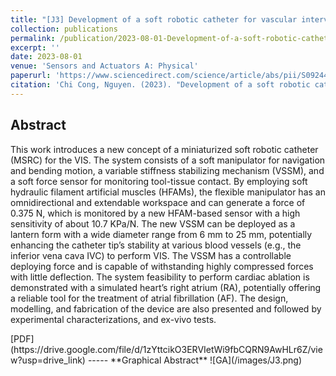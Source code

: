 ```yaml
---
title: "[J3] Development of a soft robotic catheter for vascular intervention surgery (VIS)"
collection: publications
permalink: /publication/2023-08-01-Development-of-a-soft-robotic-catheter-for-vascular-intervention-surgery
excerpt: ''
date: 2023-08-01
venue: 'Sensors and Actuators A: Physical'
paperurl: 'https://www.sciencedirect.com/science/article/abs/pii/S0924424723002297'
citation: 'Chi Cong, Nguyen. (2023). "Development of a soft robotic catheter for vascular intervention surgery" <i>Sensors and Actuators A: Physical</i>. Vol357(114380).'
---
```

**Abstract**
-----
<div class="excerpt-content">
  <p>
This work introduces a new concept of a miniaturized soft robotic catheter (MSRC) for the VIS. The system consists of a soft manipulator for navigation and bending motion, a variable stiffness stabilizing mechanism (VSSM), and a soft force sensor for monitoring tool-tissue contact. By employing soft hydraulic filament artificial muscles (HFAMs), the flexible manipulator has an omnidirectional and extendable workspace and can generate a force of 0.375 N, which is monitored by a new HFAM-based sensor with a high sensitivity of about 10.7 KPa/N. The new VSSM can be deployed as a lantern form with a wide diameter range from 6 mm to 25 mm, potentially enhancing the catheter tip’s stability at various blood vessels (e.g., the inferior vena cava IVC) to perform VIS. The VSSM has a controllable deploying force and is capable of withstanding highly compressed forces with little deflection. The system feasibility to perform cardiac ablation is demonstrated with a simulated heart’s right atrium (RA), potentially offering a reliable tool for the treatment of atrial fibrillation (AF). The design, modelling, and fabrication of the device are also presented and followed by experimental characterizations, and ex-vivo tests.
  </p>
</div>
[PDF](https://drive.google.com/file/d/1zYttcikO3ERVIetWi9fbCQRN9AwHLr6Z/view?usp=drive_link)
-----
**Graphical Abstract**
![GA](/images/J3.png)
